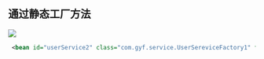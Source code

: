 ## 通过静态工厂方法

![](https://pic.superbed.cn/item/5da9149b451253d1781cbb0e.jpg)



```xml
 <bean id="userService2" class="com.gyf.service.UserSereviceFactory1" factory-method="createUserService"></bean>
```


